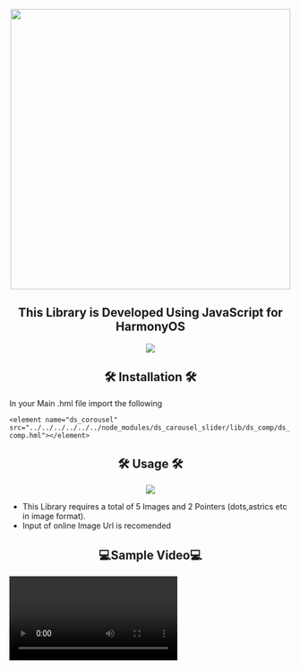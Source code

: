<p align="center">
  <img width="500" src="https://user-images.githubusercontent.com/54733680/145344912-a0b54d6d-bbf4-479a-9066-96534c0e8a66.jpg">
</p>
<h2 align=center>This Library is Developed Using JavaScript for HarmonyOS</h2>

<p align="center">
  <img src="https://user-images.githubusercontent.com/54733680/146836618-f51f8e78-1627-48cd-ad13-50bcb2a9bcf6.png">
</p>

<h2 align=center>🛠 Installation 🛠</h2>
In your Main .hml file import the following 
<!--  -->

`<element name="ds_corousel" src="../../../../../../node_modules/ds_carousel_slider/lib/ds_comp/ds_comp.hml"></element>`


<!--  -->
<h2 align=center>🛠 Usage 🛠</h2>
<!--  -->
<p align="center">
  <img src="https://user-images.githubusercontent.com/54733680/146838172-898d35fa-9ed6-4419-b7dd-6f80c29556bf.png">
</p>

* This Library requires a total of 5 Images and 2 Pointers (dots,astrics etc in image format).
* Input of online Image Url is recomended

<!--  -->
<h2 align=center>💻Sample Video💻</h2>

<video  src="https://user-images.githubusercontent.com/54733680/146840625-1738bb2b-aa2a-4e90-ad90-89f411050864.mp4">











